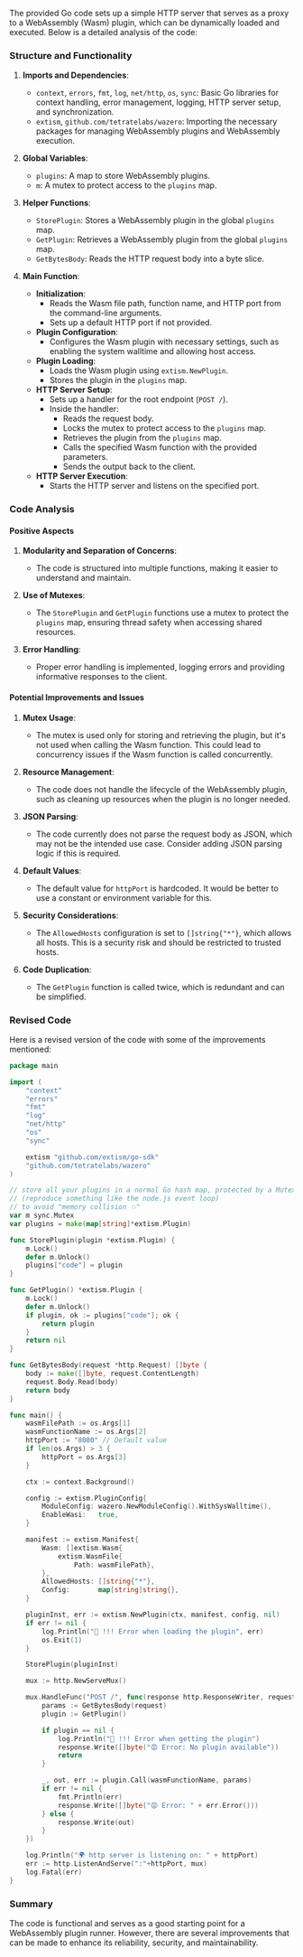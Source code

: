 The provided Go code sets up a simple HTTP server that serves as a proxy to a WebAssembly (Wasm) plugin, which can be dynamically loaded and executed. Below is a detailed analysis of the code:

### Structure and Functionality

1. **Imports and Dependencies**:
   - `context`, `errors`, `fmt`, `log`, `net/http`, `os`, `sync`: Basic Go libraries for context handling, error management, logging, HTTP server setup, and synchronization.
   - `extism`, `github.com/tetratelabs/wazero`: Importing the necessary packages for managing WebAssembly plugins and WebAssembly execution.

2. **Global Variables**:
   - `plugins`: A map to store WebAssembly plugins.
   - `m`: A mutex to protect access to the `plugins` map.

3. **Helper Functions**:
   - `StorePlugin`: Stores a WebAssembly plugin in the global `plugins` map.
   - `GetPlugin`: Retrieves a WebAssembly plugin from the global `plugins` map.
   - `GetBytesBody`: Reads the HTTP request body into a byte slice.

4. **Main Function**:
   - **Initialization**:
     - Reads the Wasm file path, function name, and HTTP port from the command-line arguments.
     - Sets up a default HTTP port if not provided.
   - **Plugin Configuration**:
     - Configures the Wasm plugin with necessary settings, such as enabling the system walltime and allowing host access.
   - **Plugin Loading**:
     - Loads the Wasm plugin using `extism.NewPlugin`.
     - Stores the plugin in the `plugins` map.
   - **HTTP Server Setup**:
     - Sets up a handler for the root endpoint (`POST /`).
     - Inside the handler:
       - Reads the request body.
       - Locks the mutex to protect access to the `plugins` map.
       - Retrieves the plugin from the `plugins` map.
       - Calls the specified Wasm function with the provided parameters.
       - Sends the output back to the client.
   - **HTTP Server Execution**:
     - Starts the HTTP server and listens on the specified port.

### Code Analysis

#### Positive Aspects

1. **Modularity and Separation of Concerns**:
   - The code is structured into multiple functions, making it easier to understand and maintain.

2. **Use of Mutexes**:
   - The `StorePlugin` and `GetPlugin` functions use a mutex to protect the `plugins` map, ensuring thread safety when accessing shared resources.

3. **Error Handling**:
   - Proper error handling is implemented, logging errors and providing informative responses to the client.

#### Potential Improvements and Issues

1. **Mutex Usage**:
   - The mutex is used only for storing and retrieving the plugin, but it's not used when calling the Wasm function. This could lead to concurrency issues if the Wasm function is called concurrently.

2. **Resource Management**:
   - The code does not handle the lifecycle of the WebAssembly plugin, such as cleaning up resources when the plugin is no longer needed.

3. **JSON Parsing**:
   - The code currently does not parse the request body as JSON, which may not be the intended use case. Consider adding JSON parsing logic if this is required.

4. **Default Values**:
   - The default value for `httpPort` is hardcoded. It would be better to use a constant or environment variable for this.

5. **Security Considerations**:
   - The `AllowedHosts` configuration is set to `[]string{"*"}`, which allows all hosts. This is a security risk and should be restricted to trusted hosts.

6. **Code Duplication**:
   - The `GetPlugin` function is called twice, which is redundant and can be simplified.

### Revised Code

Here is a revised version of the code with some of the improvements mentioned:

```go
package main

import (
	"context"
	"errors"
	"fmt"
	"log"
	"net/http"
	"os"
	"sync"

	extism "github.com/extism/go-sdk"
	"github.com/tetratelabs/wazero"
)

// store all your plugins in a normal Go hash map, protected by a Mutex
// (reproduce something like the node.js event loop)
// to avoid "memory collision 💥"
var m sync.Mutex
var plugins = make(map[string]*extism.Plugin)

func StorePlugin(plugin *extism.Plugin) {
	m.Lock()
	defer m.Unlock()
	plugins["code"] = plugin
}

func GetPlugin() *extism.Plugin {
	m.Lock()
	defer m.Unlock()
	if plugin, ok := plugins["code"]; ok {
		return plugin
	}
	return nil
}

func GetBytesBody(request *http.Request) []byte {
	body := make([]byte, request.ContentLength)
	request.Body.Read(body)
	return body
}

func main() {
	wasmFilePath := os.Args[1]
	wasmFunctionName := os.Args[2]
	httpPort := "8080" // Default value
	if len(os.Args) > 3 {
		httpPort = os.Args[3]
	}

	ctx := context.Background()

	config := extism.PluginConfig{
		ModuleConfig: wazero.NewModuleConfig().WithSysWalltime(),
		EnableWasi:   true,
	}

	manifest := extism.Manifest{
		Wasm: []extism.Wasm{
			extism.WasmFile{
				Path: wasmFilePath},
		},
		AllowedHosts: []string{"*"},
		Config:       map[string]string{},
	}

	pluginInst, err := extism.NewPlugin(ctx, manifest, config, nil)
	if err != nil {
		log.Println("🔴 !!! Error when loading the plugin", err)
		os.Exit(1)
	}

	StorePlugin(pluginInst)

	mux := http.NewServeMux()

	mux.HandleFunc("POST /", func(response http.ResponseWriter, request *http.Request) {
		params := GetBytesBody(request)
		plugin := GetPlugin()

		if plugin == nil {
			log.Println("🔴 !!! Error when getting the plugin")
			response.Write([]byte("😡 Error: No plugin available"))
			return
		}

		_, out, err := plugin.Call(wasmFunctionName, params)
		if err != nil {
			fmt.Println(err)
			response.Write([]byte("😡 Error: " + err.Error()))
		} else {
			response.Write(out)
		}
	})

	log.Println("🌍 http server is listening on: " + httpPort)
	err := http.ListenAndServe(":"+httpPort, mux)
	log.Fatal(err)
}
```

### Summary

The code is functional and serves as a good starting point for a WebAssembly plugin runner. However, there are several improvements that can be made to enhance its reliability, security, and maintainability.
